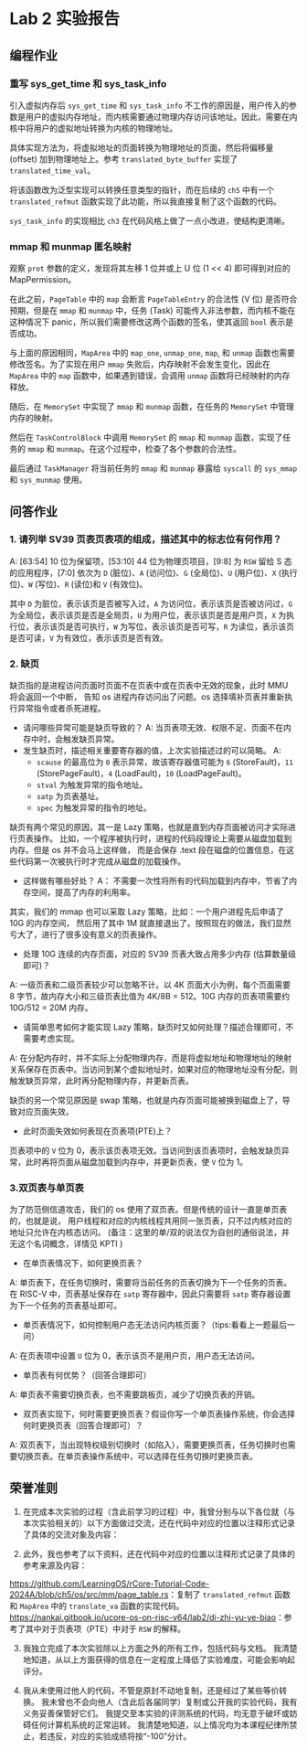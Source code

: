 # Lab 2 实验报告

## 编程作业

### 重写 sys_get_time 和 sys_task_info

引入虚拟内存后 `sys_get_time` 和 `sys_task_info` 不工作的原因是，用户传入的参数是用户的虚拟内存地址，而内核需要通过物理内存访问该地址。因此，需要在内核中将用户的虚拟地址转换为内核的物理地址。

具体实现方法为，将虚拟地址的页面转换为物理地址的页面，然后将偏移量 (offset) 加到物理地址上。参考 `translated_byte_buffer` 实现了 `translated_time_val`。

将该函数改为泛型实现可以转换任意类型的指针，而在后续的 `ch5` 中有一个 `translated_refmut` 函数实现了此功能，所以我直接复制了这个函数的代码。

`sys_task_info` 的实现相比 `ch3` 在代码风格上做了一点小改进，使结构更清晰。

### mmap 和 munmap 匿名映射

观察 `prot` 参数的定义，发现将其左移 1 位并或上 U 位 (1 << 4) 即可得到对应的 MapPermission。

在此之前，`PageTable` 中的 `map` 会断言  `PageTableEntry` 的合法性 (V 位) 是否符合预期，但是在 `mmap` 和 `munmap` 中，任务 (Task) 可能传入非法参数，而内核不能在这种情况下 panic，所以我们需要修改这两个函数的签名，使其返回 `bool` 表示是否成功。

与上面的原因相同，`MapArea` 中的 `map_one`, `unmap_one`, `map`, 和 `unmap` 函数也需要修改签名。为了实现在用户 `mmap` 失败后，内存映射不会发生变化，因此在 `MapArea` 中的 `map` 函数中，如果遇到错误，会调用 `unmap` 函数将已经映射的内存释放。

随后，在 `MemorySet` 中实现了 `mmap` 和 `munmap` 函数，在任务的 `MemorySet` 中管理内存的映射。

然后在 `TaskControlBlock` 中调用 `MemorySet` 的 `mmap` 和 `munmap` 函数，实现了任务的 `mmap` 和 `munmap`。在这个过程中，检查了各个参数的合法性。

最后通过 `TaskManager` 将当前任务的 `mmap` 和 `munmap` 暴露给 `syscall` 的 `sys_mmap` 和 `sys_munmap` 使用。

## 问答作业

### 1. 请列举 SV39 页表页表项的组成，描述其中的标志位有何作用？

A: [63:54] 10 位为保留项，[53:10] 44 位为物理页项目，[9:8] 为 `RSW` 留给 S 态的应用程序，[7:0] 依次为 `D` (脏位)、`A` (访问位)、`G` (全局位)、`U` (用户位)、`X` (执行位)、`W` (写位)、`R` (读位)和 `V` (有效位)。

其中 `D` 为脏位，表示该页是否被写入过，`A` 为访问位，表示该页是否被访问过，`G` 为全局位，表示该页是否是全局页，`U` 为用户位，表示该页是否是用户页，`X` 为执行位，表示该页是否可执行，`W` 为写位，表示该页是否可写，`R` 为读位，表示该页是否可读，`V` 为有效位，表示该页是否有效。

### 2. 缺页

缺页指的是进程访问页面时页面不在页表中或在页表中无效的现象，此时 MMU 将会返回一个中断， 告知 os 进程内存访问出了问题。os 选择填补页表并重新执行异常指令或者杀死进程。

- 请问哪些异常可能是缺页导致的？
  A: 当页表项无效、权限不足、页面不在内存中时，会触发缺页异常。
- 发生缺页时，描述相关重要寄存器的值，上次实验描述过的可以简略。
  A: 
  + `scause` 的最高位为 `0` 表示异常，故该寄存器值可能为 `6` (StoreFault)，`11` (StorePageFault)，`4` (LoadFault)，`10` (LoadPageFault)。
  + `stval` 为触发异常的指令地址。
  + `satp` 为页表基址。
  + `spec` 为触发异常的指令的地址。

缺页有两个常见的原因，其一是 Lazy 策略，也就是直到内存页面被访问才实际进行页表操作。 比如，一个程序被执行时，进程的代码段理论上需要从磁盘加载到内存。但是 os 并不会马上这样做， 而是会保存 .text 段在磁盘的位置信息，在这些代码第一次被执行时才完成从磁盘的加载操作。

- 这样做有哪些好处？
  A： 不需要一次性将所有的代码加载到内存中，节省了内存空间，提高了内存的利用率。

其实，我们的 mmap 也可以采取 Lazy 策略，比如：一个用户进程先后申请了 10G 的内存空间， 然后用了其中 1M 就直接退出了。按照现在的做法，我们显然亏大了，进行了很多没有意义的页表操作。

- 处理 10G 连续的内存页面，对应的 SV39 页表大致占用多少内存 (估算数量级即可)？

A: 一级页表和二级页表较少可以忽略不计。以 4K 页面大小为例，每个页面需要 8 字节，故内存大小和三级页表比值为 4K/8B = 512。10G 内存的页表项需要约 10G/512 = 20M 内存。 

- 请简单思考如何才能实现 Lazy 策略，缺页时又如何处理？描述合理即可，不需要考虑实现。

A: 在分配内存时，并不实际上分配物理内存，而是将虚拟地址和物理地址的映射关系保存在页表中。当访问到某个虚拟地址时，如果对应的物理地址没有分配，则触发缺页异常，此时再分配物理内存，并更新页表。

缺页的另一个常见原因是 swap 策略，也就是内存页面可能被换到磁盘上了，导致对应页面失效。

- 此时页面失效如何表现在页表项(PTE)上？

页表项中的 `V` 位为 0，表示该页表项无效。当访问到该页表项时，会触发缺页异常，此时再将页面从磁盘加载到内存中，并更新页表，使 `V` 位为 1。

### 3.双页表与单页表

为了防范侧信道攻击，我们的 os 使用了双页表。但是传统的设计一直是单页表的，也就是说， 用户线程和对应的内核线程共用同一张页表，只不过内核对应的地址只允许在内核态访问。 (备注：这里的单/双的说法仅为自创的通俗说法，并无这个名词概念，详情见 KPTI )

- 在单页表情况下，如何更换页表？

A: 单页表下，在任务切换时，需要将当前任务的页表切换为下一个任务的页表。在 RISC-V 中，页表基址保存在 `satp` 寄存器中，因此只需要将 `satp` 寄存器设置为下一个任务的页表基址即可。

- 单页表情况下，如何控制用户态无法访问内核页面？（tips:看看上一题最后一问）
  
A: 在页表项中设置 `U` 位为 0，表示该页不是用户页，用户态无法访问。

- 单页表有何优势？（回答合理即可）

A: 单页表不需要切换页表，也不需要跳板页，减少了切换页表的开销。

- 双页表实现下，何时需要更换页表？假设你写一个单页表操作系统，你会选择何时更换页表（回答合理即可）？

A: 双页表下，当出现特权级别切换时（如陷入），需要更换页表，任务切换时也需要切换页表。在单页表操作系统中，可以选择在任务切换时更换页表。

## 荣誉准则

1. 在完成本次实验的过程（含此前学习的过程）中，我曾分别与以下各位就（与本次实验相关的）以下方面做过交流，还在代码中对应的位置以注释形式记录了具体的交流对象及内容：

2. 此外，我也参考了以下资料，还在代码中对应的位置以注释形式记录了具体的参考来源及内容：

<https://github.com/LearningOS/rCore-Tutorial-Code-2024A/blob/ch5/os/src/mm/page_table.rs>：复制了 `translated_refmut` 函数和 `MapArea` 中的 `translate_va` 函数的实现代码。
<https://nankai.gitbook.io/ucore-os-on-risc-v64/lab2/di-zhi-yu-ye-biao>：参考了其中对于页表项（PTE）中对于 `RSW` 的解释。


3. 我独立完成了本次实验除以上方面之外的所有工作，包括代码与文档。 我清楚地知道，从以上方面获得的信息在一定程度上降低了实验难度，可能会影响起评分。

4. 我从未使用过他人的代码，不管是原封不动地复制，还是经过了某些等价转换。 我未曾也不会向他人（含此后各届同学）复制或公开我的实验代码，我有义务妥善保管好它们。 我提交至本实验的评测系统的代码，均无意于破坏或妨碍任何计算机系统的正常运转。 我清楚地知道，以上情况均为本课程纪律所禁止，若违反，对应的实验成绩将按“-100”分计。
